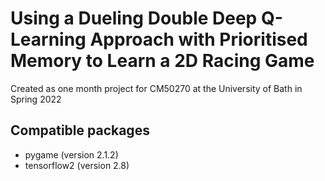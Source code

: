 # Using a Dueling Double Deep Q-Learning Approach with Prioritised Memory to Learn a 2D Racing Game

Created as one month project for CM50270 at the University of Bath in Spring 2022


## Compatible packages
- pygame (version 2.1.2)
- tensorflow2 (version 2.8)

